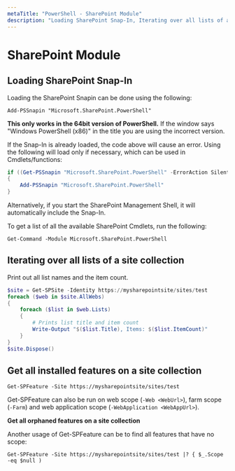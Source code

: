 ```yaml
---
metaTitle: "PowerShell - SharePoint Module"
description: "Loading SharePoint Snap-In, Iterating over all lists of a site collection, Get all installed features on a site collection"
---
```


# SharePoint Module



## Loading SharePoint Snap-In


Loading the SharePoint Snapin can be done using the following:

`Add-PSSnapin "Microsoft.SharePoint.PowerShell"`

**This only works in the 64bit version of PowerShell.** If the window says "Windows PowerShell (x86)" in the title you are using the incorrect version.

If the Snap-In is already loaded, the code above will cause an error. Using the following will load only if necessary, which can be used in Cmdlets/functions:

```powershell
if ((Get-PSSnapin "Microsoft.SharePoint.PowerShell" -ErrorAction SilentlyContinue) -eq $null)
{
    Add-PSSnapin "Microsoft.SharePoint.PowerShell"
}

```

Alternatively, if you start the SharePoint Management Shell, it will automatically include the Snap-In.

To get a list of all the available SharePoint Cmdlets, run the following:

`Get-Command -Module Microsoft.SharePoint.PowerShell`



## Iterating over all lists of a site collection


Print out all list names and the item count.

```powershell
$site = Get-SPSite -Identity https://mysharepointsite/sites/test
foreach ($web in $site.AllWebs)
{
    foreach ($list in $web.Lists)
    {
        # Prints list title and item count
        Write-Output "$($list.Title), Items: $($list.ItemCount)"
    }
}
$site.Dispose()

```



## Get all installed features on a site collection


`Get-SPFeature -Site https://mysharepointsite/sites/test`

Get-SPFeature can also be run on web scope (`-Web <WebUrl>`), farm scope (`-Farm`) and web application scope (`-WebApplication <WebAppUrl>`).

**Get all orphaned features on a site collection**

Another usage of Get-SPFeature can be to find all features that have no scope:

`Get-SPFeature -Site https://mysharepointsite/sites/test |? { $_.Scope -eq $null )`

